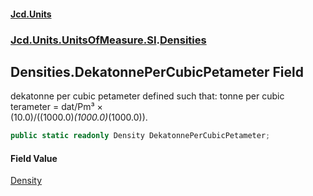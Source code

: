 #### [Jcd.Units](index.md 'index')
### [Jcd.Units.UnitsOfMeasure.SI](Jcd.Units.UnitsOfMeasure.SI.md 'Jcd.Units.UnitsOfMeasure.SI').[Densities](Densities.md 'Jcd.Units.UnitsOfMeasure.SI.Densities')

## Densities.DekatonnePerCubicPetameter Field

dekatonne per cubic petameter defined such that: tonne per cubic terameter = dat/Pm³ ×  
(10.0)/((1000.0)*(1000.0)*(1000.0)).

```csharp
public static readonly Density DekatonnePerCubicPetameter;
```

#### Field Value
[Density](Density.md 'Jcd.Units.UnitTypes.Density')